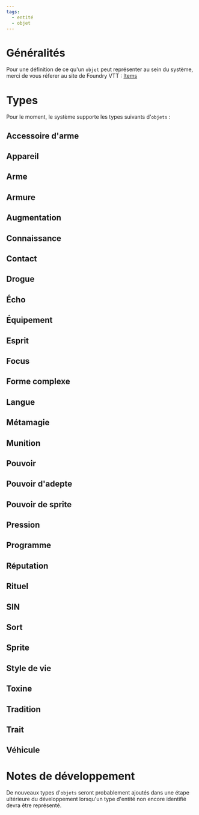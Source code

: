 ```yaml
---
tags:
  - entité
  - objet
---
```


# Généralités

Pour une définition de ce qu'un `objet` peut représenter au sein du système, merci de vous réferer au site de Foundry VTT : [Items](https://foundryvtt.com/article/items/)

# Types

Pour le moment, le système supporte les types suivants d'`objets` :

## Accessoire d'arme

## Appareil

## Arme

## Armure

## Augmentation

## Connaissance

## Contact

## Drogue

## Écho

## Équipement

## Esprit

## Focus

## Forme complexe

## Langue

## Métamagie

## Munition

## Pouvoir

## Pouvoir d'adepte

## Pouvoir de sprite

## Pression

## Programme

## Réputation

## Rituel

## SIN

## Sort

## Sprite

## Style de vie

## Toxine

## Tradition

## Trait

## Véhicule

# Notes de développement

De nouveaux types d'`objets` seront probablement ajoutés dans une étape ultérieure du développement lorsqu'un type d'entité non encore identifié devra être représenté.